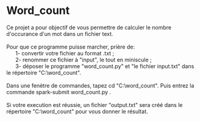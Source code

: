 # Word_count

Ce projet a pour objectif de vous permettre de calculer le nombre d'occurance d'un mot dans un fichier text.<br />
<br />
Pour que ce programme puisse marcher, prière de: <br />
&nbsp;&nbsp;&nbsp;&nbsp;&nbsp;&nbsp;1- convertir votre fichier au format .txt ;<br />
&nbsp;&nbsp;&nbsp;&nbsp;&nbsp;&nbsp;2- renommer ce fichier à "input", le tout en miniscule ; <br />
&nbsp;&nbsp;&nbsp;&nbsp;&nbsp;&nbsp;3- déposer le programme "word_count.py" et "le fichier input.txt" dans le répertoire "C:\word_count".<br />
<br />
Dans une fenètre de commandes, tapez cd "C:\word_count". Puis entrez la commande spark-submit word_count.py .<br />
<br />
Si votre execution est réussie, un fichier "output.txt" sera créé dans le répertoire "C:\word_count" pour vous donner le résultat. 
